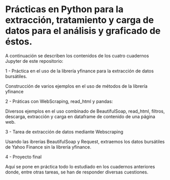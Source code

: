 # Prácticas en Python para la extracción, tratamiento y carga de datos para el análisis y graficado de éstos.

A continuación se describen los contenidos de los cuatro cuadernos Jupyter de este repositorio:

1 - Práctica en el uso de la librería yfinance para la extracción de datos bursátiles.
  
  Construcción de varios ejemplos en el uso de métodos de la librería yfinance

2 - Práticas con WebScraping, read_html y pandas:
  
  Diversos ejemplos en el uso combinado de BeautifulSoap, read_html, filtros, descarga, extracción y carga en dataframe de contenido de una página web.

3 - Tarea de extracción de datos mediante Webscraping
  
  Usando las ibrerías BeautifulSoap y Request, extraemos los datos bursátiles de Yahoo Finance sin la librería yfinance.

4 - Proyecto final

  Aquí se pone en práctica todo lo estudiado en los cuadernos anteriores donde, entre otras tareas, se han de responder diversas cuestiones.

